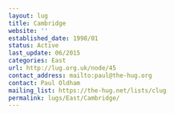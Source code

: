 ```yaml
---
layout: lug
title: Cambridge
website: ''
established_date: 1998/01
status: Active
last_update: 06/2015
categories: East
url: http://lug.org.uk/node/45
contact_address: mailto:paul@the-hug.org
contact: Paul Oldham
mailing_list: https://the-hug.net/lists/clug
permalink: lugs/East/Cambridge/
---
```

